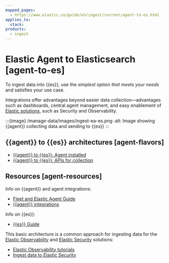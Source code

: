 ```yaml
---
mapped_pages:
  - https://www.elastic.co/guide/en/ingest/current/agent-to-es.html
applies_to:
  stack:
products:
  - ingest
---
```


# Elastic Agent to Elasticsearch [agent-to-es]

To ingest data into {{es}}, use the *simplest option that meets your needs* and satisfies your use case.

Integrations offer advantages beyond easier data collection—​advantages such as dashboards, central agent management, and easy enablement of [Elastic solutions](https://www.elastic.co/products/), such as Security and Observability.

:::{image} /manage-data/images/ingest-ea-es.png
:alt: Image showing {{agent}} collecting data and sending to {{es}}
:::


## {{agent}} to {{es}} architectures [agent-flavors]

* [{{agent}} to {{es}}: Agent installed](agent-installed.md)
* [{{agent}} to {{es}}: APIs for collection](agent-apis.md)


## Resources [agent-resources]

Info on {{agent}} and agent integrations:

* [Fleet and Elastic Agent Guide](/reference/fleet/index.md)
* [{{agent}} integrations](https://docs.elastic.co/en/integrations)

Info on {{es}}:

* [{{es}} Guide](elasticsearch://reference/index.md)

This basic architecture is a common approach for ingesting data for the [Elastic Observability](https://www.elastic.co/observability) and [Elastic Security](https://www.elastic.co/security) solutions:

* [Elastic Observability tutorials](/solutions/observability/get-started.md#_get_started_with_other_features)
* [Ingest data to Elastic Security](../../../solutions/security/get-started/ingest-data-to-elastic-security.md)



